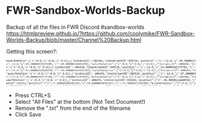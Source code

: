 # FWR-Sandbox-Worlds-Backup
Backup of all the files in FWR Discord #sandbox-worlds https://htmlpreview.github.io/?https://github.com/coolymike/FWR-Sandbox-Worlds-Backup/blob/master/Channel%20Backup.html

Getting this screen?:

![Screenshot of FWR file](https://raw.githubusercontent.com/coolymike/FWR-Sandbox-Worlds-Backup/master/image.png)
* Press CTRL+S
* Select "All Files" at the bottom (Not Text Document!)
* Remove the ".txt" from the end of the filename
* Click Save
